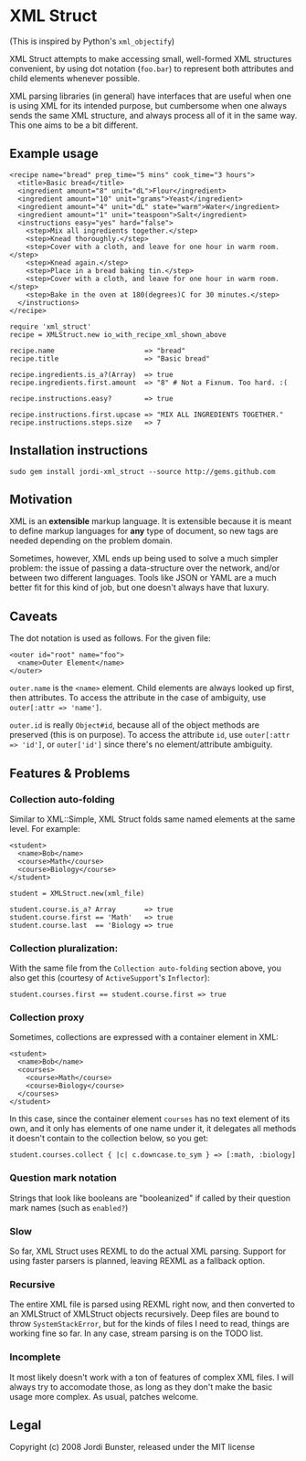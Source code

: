# XML Struct

(This is inspired by Python's `xml_objectify`)

  XML Struct attempts to make accessing small, well-formed XML structures
convenient, by using dot notation (`foo.bar`) to represent both attributes
and child elements whenever possible.

  XML parsing libraries (in general) have interfaces that are useful when
one is using XML for its intended purpose, but cumbersome when one always
sends the same XML structure, and always process all of it in the same
way. This one aims to be a bit different.

## Example usage

    <recipe name="bread" prep_time="5 mins" cook_time="3 hours">
      <title>Basic bread</title>
      <ingredient amount="8" unit="dL">Flour</ingredient>
      <ingredient amount="10" unit="grams">Yeast</ingredient>
      <ingredient amount="4" unit="dL" state="warm">Water</ingredient>
      <ingredient amount="1" unit="teaspoon">Salt</ingredient>
      <instructions easy="yes" hard="false">
        <step>Mix all ingredients together.</step>
        <step>Knead thoroughly.</step>
        <step>Cover with a cloth, and leave for one hour in warm room.</step>
        <step>Knead again.</step>
        <step>Place in a bread baking tin.</step>
        <step>Cover with a cloth, and leave for one hour in warm room.</step>
        <step>Bake in the oven at 180(degrees)C for 30 minutes.</step>
      </instructions>
    </recipe>

    require 'xml_struct'
    recipe = XMLStruct.new io_with_recipe_xml_shown_above

    recipe.name                      => "bread"
    recipe.title                     => "Basic bread"

    recipe.ingredients.is_a?(Array)  => true
    recipe.ingredients.first.amount  => "8" # Not a Fixnum. Too hard. :(

    recipe.instructions.easy?        => true

    recipe.instructions.first.upcase => "MIX ALL INGREDIENTS TOGETHER."
    recipe.instructions.steps.size   => 7

## Installation instructions

    sudo gem install jordi-xml_struct --source http://gems.github.com

## Motivation

  XML is an **extensible** markup language. It is extensible because it is
meant to define markup languages for **any** type of document, so new tags
are needed depending on the problem domain.

  Sometimes, however, XML ends up being used to solve a much simpler problem:
the issue of passing a data-structure over the network, and/or between two
different languages. Tools like JSON or YAML are a much better fit for
this kind of job, but one doesn't always have that luxury.

## Caveats

  The dot notation is used as follows. For the given file:

    <outer id="root" name="foo">
      <name>Outer Element</name>
    </outer>

  `outer.name` is the `<name>` element. Child elements are always looked up
first, then attributes. To access the attribute in the case of ambiguity,
use `outer[:attr => 'name']`.

  `outer.id` is really `Object#id`, because all of the object methods are
preserved (this is on purpose). To access the attribute `id`, use
`outer[:attr => 'id']`, or `outer['id']` since there's no element/attribute
ambiguity.

## Features & Problems

### Collection auto-folding

  Similar to XML::Simple, XML Struct folds same named elements at the same
level. For example:

    <student>
      <name>Bob</name>
      <course>Math</course>
      <course>Biology</course>
    </student>

    student = XMLStruct.new(xml_file)

    student.course.is_a? Array       => true
    student.course.first == 'Math'   => true
    student.course.last  == 'Biology => true

### Collection pluralization:

  With the same file from the `Collection auto-folding` section above, you
also get this (courtesy of `ActiveSupport`'s `Inflector`):

    student.courses.first == student.course.first => true

### Collection proxy

  Sometimes, collections are expressed with a container element in XML:

    <student>
      <name>Bob</name>
      <courses>
        <course>Math</course>
        <course>Biology</course>
      </courses>
    </student>

  In this case, since the container element `courses` has no text element
of its own, and it only has elements of one name under it, it delegates
all methods it doesn't contain to the collection below, so you get:

    student.courses.collect { |c| c.downcase.to_sym } => [:math, :biology]

### Question mark notation

  Strings that look like booleans are "booleanized" if called by their
question mark names (such as `enabled?`)

### Slow

So far, XML Struct uses REXML to do the actual XML parsing. Support
for using faster parsers is planned, leaving REXML as a fallback option.

### Recursive

The entire XML file is parsed using REXML right now, and then converted to
an XMLStruct of XMLStruct objects recursively. Deep files are bound to
throw `SystemStackError`, but for the kinds of files I need to read, things
are working fine so far. In any case, stream parsing is on the TODO list.

### Incomplete

It most likely doesn't work with a ton of features of complex XML files. I
will always try to accomodate those, as long as they don't make the basic
usage more complex. As usual, patches welcome.

## Legal

Copyright (c) 2008 Jordi Bunster, released under the MIT license



